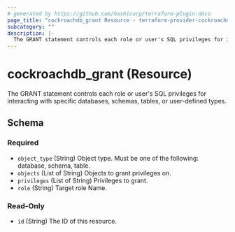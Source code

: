 ```yaml
---
# generated by https://github.com/hashicorp/terraform-plugin-docs
page_title: "cockroachdb_grant Resource - terraform-provider-cockroachdb"
subcategory: ""
description: |-
  The GRANT statement controls each role or user's SQL privileges for interacting with specific databases, schemas, tables, or user-defined types.
---
```


# cockroachdb_grant (Resource)

The GRANT statement controls each role or user's SQL privileges for interacting with specific databases, schemas, tables, or user-defined types.



<!-- schema generated by tfplugindocs -->
## Schema

### Required

- `object_type` (String) Object type. Must be one of the following: database, schema, table.
- `objects` (List of String) Objects to grant privileges on.
- `privileges` (List of String) Privileges to grant.
- `role` (String) Target role Name.

### Read-Only

- `id` (String) The ID of this resource.


